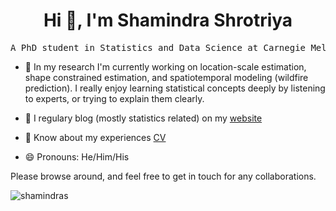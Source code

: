 <h1 align="center">Hi 👋, I'm Shamindra Shrotriya</h1>
<PRE align="center">A PhD student in Statistics and Data Science at Carnegie Mellon University (CMU)</PRE>

- 🔭 In my research I'm currently working on location-scale estimation, shape constrained estimation, and spatiotemporal modeling (wildfire prediction). I really enjoy learning statistical concepts deeply by listening to experts, or trying to explain them clearly.

- 📝 I regulary blog (mostly statistics related) on my [website](https://www.shamindras.com/)

- 📄 Know about my experiences [CV](https://www.shamindras.com/data/pdfs/CV.pdf)

- 😄 Pronouns: He/Him/His

Please browse around, and feel free to get in touch for any collaborations.

<p align="left"> <img src="https://komarev.com/ghpvc/?username=shamindras&label=Profile%20views&color=0e75b6&style=flat" alt="shamindras" /> </p>
